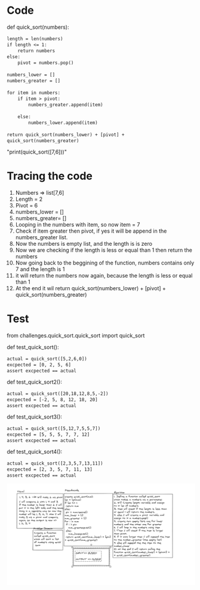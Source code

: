 # Code 

def quick_sort(numbers):

    length = len(numbers)
    if length <= 1:
        return numbers
    else:
        pivot = numbers.pop()

    numbers_lower = []
    numbers_greater = []

    for item in numbers:
        if item > pivot:
            numbers_greater.append(item)

        else:
            numbers_lower.append(item)

    return quick_sort(numbers_lower) + [pivot] + quick_sort(numbers_greater)

"print(quick_sort([7,6]))"


# Tracing the code

1. Numbers => list[7,6]
2. Length = 2
3. Pivot = 6
4. numbers_lower = []
5. numbers_greater= []
6. Looping in the numbers with item, so now item = 7
7. Check if item greater then pivot, if yes it will be append in the numbers_greater list.
8. Now the numbers is empty list, and the length is is zero
9. Now we are checking if the length is less or equal than 1 then return the numbers
10. Now going back to the beggining of the function, numbers contains only 7 and the length is 1
11. it will return the numbers now again, because the length is less or equal than 1
12. At the end it wil return quick_sort(numbers_lower) + [pivot] + quick_sort(numbers_greater)


# Test


from challenges.quick_sort.quick_sort import quick_sort

def test_quick_sort():

    actual = quick_sort([5,2,6,0])
    excpected = [0, 2, 5, 6]
    assert excpected == actual

def test_quick_sort2():

    actual = quick_sort([20,18,12,8,5,-2])
    excpected = [-2, 5, 8, 12, 18, 20]
    assert excpected == actual

def test_quick_sort3():

    actual = quick_sort([5,12,7,5,5,7])
    excpected = [5, 5, 5, 7, 7, 12]
    assert excpected == actual

def test_quick_sort4():

    actual = quick_sort([2,3,5,7,13,11])
    excpected = [2, 3, 5, 7, 11, 13]
    assert excpected == actual


![Insertion_sort](../assets/quick_sort.PNG)